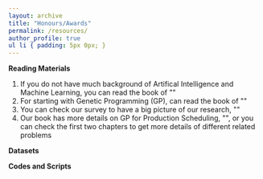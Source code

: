 ```yaml
---
layout: archive
title: "Honours/Awards"
permalink: /resources/
author_profile: true
ul li { padding: 5px 0px; }
---
```

**Reading Materials**

<ol>
<li> If you do not have much background of Artifical Intelligence and Machine Learning, you can read the book of ""</li>	
<li> For starting with Genetic Programming (GP), can read the book of ""</li>	
<li> You can check our survey to have a big picture of our research, ""</li>	
<li> Our book has more details on GP for Production Scheduling, "", or you can check the first two chapters to get more details of different related problems</li>
</ol>

**Datasets**


**Codes and Scripts**

